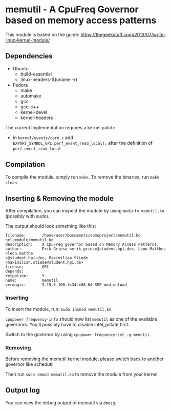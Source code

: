 # memutil - A CpuFreq Governor based on memory access patterns

This module is based on the guide: https://thegeekstuff.com/2013/07/write-linux-kernel-module/

## Dependencies 
- Ubuntu
    - build-essential
    - linux-headers-$(uname -r)
- Fedora
    - make
    - automake
    - gcc
    - gcc-c++
    - kernel-devel
    - kernel-headers

The current implementation requires a kernel patch:
* in `kernel/events/core.c` add `EXPORT_SYMBOL_GPL(perf_event_read_local);` after the definition of `perf_event_read_local`

## Compilation
To compile the module, simply run `make`.
To remove the binaries, run `make clean`.

## Inserting & Removing the module
After compilation, you can inspect the module by using `modinfo memutil.ko` (possibly with sudo).

The output should look something like this:
```
filename:       /home/user/Documents/someproject/memutil.ko
nel-module/memutil.ko
description:    A CpuFreq governor based on Memory Access Patterns.
author:         Erik Griese <erik.griese@student.hpi.de>, Leon Matthes <leon.matthe
s@student.hpi.de>, Maximilian Stiede <maximilian.stiede@student.hpi.de>
license:        GPL
depends:
retpoline:      Y
name:           memutil
vermagic:       5.15.5-100.fc34.x86_64 SMP mod_unload
```

### Inserting
To insert the module, run: `sudo insmod memutil.ko`

`cpupower frequency-info` should now list `memutil` as one of the available governors.
You'll possibly have to disable intel_pstate first.

Switch to the governor by using `cpupower frequency-set -g memutil`.

### Removing
Before removing the memutil kernel module, please switch back to another governor like schedutil.

Then run `sudo rmmod memutil.ko` to remove the module from your kernel.

## Output log
You can view the debug output of memutil via `dmesg`.
